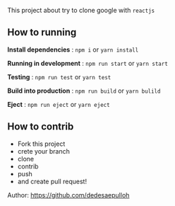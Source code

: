 This project about try to clone google with `reactjs`

## How to running
**Install dependencies** : `npm i` or `yarn install`

**Running in development** : `npm run start` or `yarn start`

**Testing** : `npm run test` or `yarn test`

**Build into production** : `npm run build` or `yarn bulild`

**Eject** : `npm run eject` or `yarn eject`

## How to contrib
- Fork this project 
- crete your branch
- clone
- contrib
- push
- and create pull request!

Author: https://github.com/dedesaepulloh 
